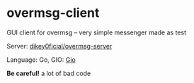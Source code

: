 # overmsg-client
GUI client for overmsg – very simple messenger made as test

Server: [dikey0ficial/overmsg-server](https://github.com/dikey0ficial/overmsg-server)

Language: Go, GIO: [Gio](https://gioui.org/)

**Be careful!** a lot of bad code
